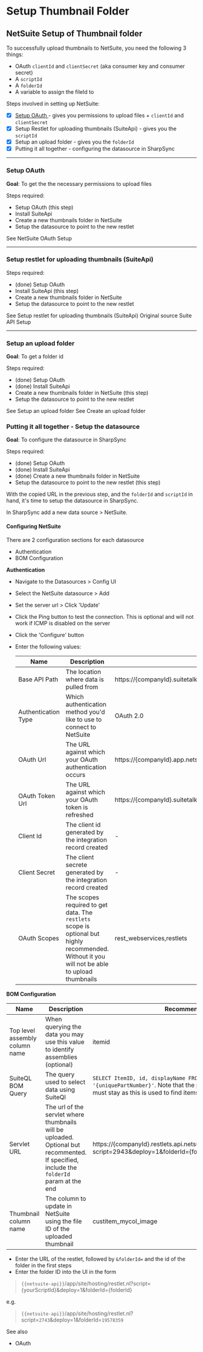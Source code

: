 # Setup Thumbnail Folder

## NetSuite Setup of Thumbnail folder

To successfully upload thumbnails to NetSuite, you need the following 3 things:

* OAuth `clientId` and `clientSecret` (aka consumer key and consumer secret)
* A `scriptId`
* A `folderId`
* A variable to assign the fileId to

Steps involved in setting up NetSuite:

* [x] [Setup OAuth ](./)- gives you permissions to upload files + `clientId` and `clientSecret`
* [x] Setup Restlet for uploading thumbnails (SuiteApi) - gives you the `scriptId`
* [x] Setup an upload folder - gives you the `folderId`
* [x] Putting it all together - configuring the datasource in SharpSync

***

### Setup OAuth

**Goal**: To get the the necessary permissions to upload files

Steps required:

* Setup OAuth (this step)
* Install SuiteApi
* Create a new thumbnails folder in NetSuite
* Setup the datasource to point to the new restlet

See NetSuite OAuth Setup

***

### Setup restlet for uploading thumbnails (SuiteApi)

Steps required:

* (done) Setup OAuth
* Install SuiteApi (this step)
* Create a new thumbnails folder in NetSuite
* Setup the datasource to point to the new restlet

See Setup restlet for uploading thumbnails (SuiteApi) Original source Suite API Setup

***

### Setup an upload folder

**Goal**: To get a folder id

Steps required:

* (done) Setup OAuth
* (done) Install SuiteApi
* Create a new thumbnails folder in NetSuite (this step)
* Setup the datasource to point to the new restlet

See Setup an upload folder See Create an upload folder

### Putting it all together - Setup the datasource

**Goal**: To configure the datasource in SharpSync

Steps required:

* (done) Setup OAuth
* (done) Install SuiteApi
* (done) Create a new thumbnails folder in NetSuite
* Setup the datasource to point to the new restlet (this step)

With the copied URL in the previous step, and the `folderId` and `scriptId` in hand, it's time to setup the datasource in SharpSync.

In SharpSync add a new data source > NetSuite.

#### Configuring NetSuite

There are 2 configuration sections for each datasource

* Authentication
* BOM Configuration

**Authentication**

* Navigate to the Datasources > Config UI
* Select the NetSuite datasource > Add
* Set the server url > Click 'Update'
* Click the Ping button to test the connection. This is optional and will not work if ICMP is disabled on the server
* Click the 'Configure' button
*   Enter the following values:

    | Name                | Description                                                                                                                                    | Recommended value                                                                 |
    | ------------------- | ---------------------------------------------------------------------------------------------------------------------------------------------- | --------------------------------------------------------------------------------- |
    | Base API Path       | The location where data is pulled from                                                                                                         | https://{companyId}.suitetalk.api.netsuite.com                                    |
    | Authentication Type | Which authentication method you'd like to use to connect to NetSuite                                                                           | OAuth 2.0                                                                         |
    | OAuth Url           | The URL against which your OAuth authentication occurs                                                                                         | https://{companyId}.app.netsuite.com/app/login/oauth2/authorize.nl                |
    | OAuth Token Url     | The URL against which your OAuth token is refreshed                                                                                            | https://{companyId}.suitetalk.api.netsuite.com/services/rest/auth/oauth2/v1/token |
    | Client Id           | The client id generated by the integration record created                                                                                      | -                                                                                 |
    | Client Secret       | The client secrete generated by the integration record created                                                                                 | -                                                                                 |
    | OAuth Scopes        | The scopes required to get data. The `restlets` scope is optional but highly recommended. Without it you will not be able to upload thumbnails | rest\_webservices,restlets                                                        |

**BOM Configuration**

| Name                           | Description                                                                                                                               | Recommended value                                                                                                                                                                             |
| ------------------------------ | ----------------------------------------------------------------------------------------------------------------------------------------- | --------------------------------------------------------------------------------------------------------------------------------------------------------------------------------------------- |
| Top level assembly column name | When querying the data you may use this value to identify assemblies (optional)                                                           | itemid                                                                                                                                                                                        |
| SuiteQL BOM Query              | The query used to select data using SuiteQl                                                                                               | `SELECT ItemID, id, displayName FROM Item WHERE ItemID = '{uniquePartNumber}'`. Note that the place holder `{uniquePartNumber}` must stay as this is used to find items related to assemblies |
| Servlet URL                    | The url of the servlet where thumbnails will be uploaded. Optional but recommented. If specified, include the `folderId` param at the end | https://{companyId}.restlets.api.netsuite.com/app/site/hosting/restlet.nl?script=2943\&deploy=1\&folderId={folderId}                                                                          |
| Thumbnail column name          | The column to update in NetSuite using the file ID of the uploaded thumbnail                                                              | custitem\_mycol\_image                                                                                                                                                                        |

* Enter the URL of the restlet, followed by `&folderId=` and the id of the folder in the first steps
* Enter the folder ID into the UI in the form

> `{{netsuite-api}}`/app/site/hosting/restlet.nl?script={yourScriptId}\&deploy=1\&folderId={folderId}

e.g.

> `{{netsuite-api}}`/app/site/hosting/restlet.nl?script=`2743`\&deploy=1\&folderId=`19578359`

See also

* OAuth
